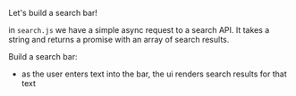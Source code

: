 Let's build a search bar!

in `search.js` we have a simple async request to a search API. It takes a string and returns a promise with an array of search results.

Build a search bar:
  - as the user enters text into the bar, the ui renders search results for that text

